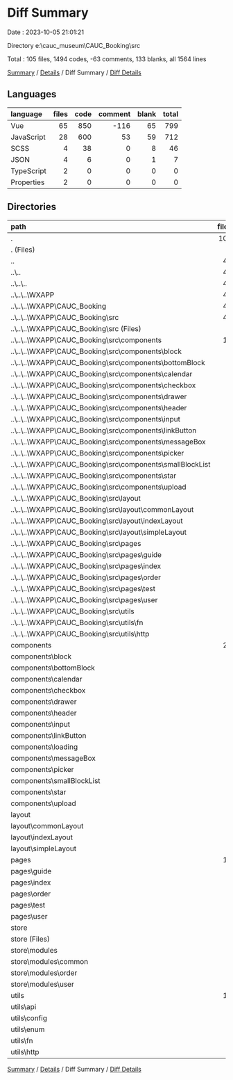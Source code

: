 # Diff Summary

Date : 2023-10-05 21:01:21

Directory e:\\cauc_museum\\CAUC_Booking\\src

Total : 105 files,  1494 codes, -63 comments, 133 blanks, all 1564 lines

[Summary](results.md) / [Details](details.md) / Diff Summary / [Diff Details](diff-details.md)

## Languages
| language | files | code | comment | blank | total |
| :--- | ---: | ---: | ---: | ---: | ---: |
| Vue | 65 | 850 | -116 | 65 | 799 |
| JavaScript | 28 | 600 | 53 | 59 | 712 |
| SCSS | 4 | 38 | 0 | 8 | 46 |
| JSON | 4 | 6 | 0 | 1 | 7 |
| TypeScript | 2 | 0 | 0 | 0 | 0 |
| Properties | 2 | 0 | 0 | 0 | 0 |

## Directories
| path | files | code | comment | blank | total |
| :--- | ---: | ---: | ---: | ---: | ---: |
| . | 105 | 1,494 | -63 | 133 | 1,564 |
| . (Files) | 9 | 283 | 34 | 40 | 357 |
| .. | 41 | -3,358 | -202 | -257 | -3,817 |
| ..\\.. | 41 | -3,358 | -202 | -257 | -3,817 |
| ..\\..\\.. | 41 | -3,358 | -202 | -257 | -3,817 |
| ..\\..\\..\\WXAPP | 41 | -3,358 | -202 | -257 | -3,817 |
| ..\\..\\..\\WXAPP\\CAUC_Booking | 41 | -3,358 | -202 | -257 | -3,817 |
| ..\\..\\..\\WXAPP\\CAUC_Booking\\src | 41 | -3,358 | -202 | -257 | -3,817 |
| ..\\..\\..\\WXAPP\\CAUC_Booking\\src (Files) | 9 | -237 | -34 | -31 | -302 |
| ..\\..\\..\\WXAPP\\CAUC_Booking\\src\\components | 17 | -1,005 | -142 | -111 | -1,258 |
| ..\\..\\..\\WXAPP\\CAUC_Booking\\src\\components\\block | 3 | -183 | -82 | -17 | -282 |
| ..\\..\\..\\WXAPP\\CAUC_Booking\\src\\components\\bottomBlock | 1 | -31 | 0 | -3 | -34 |
| ..\\..\\..\\WXAPP\\CAUC_Booking\\src\\components\\calendar | 1 | -130 | 0 | -12 | -142 |
| ..\\..\\..\\WXAPP\\CAUC_Booking\\src\\components\\checkbox | 2 | -73 | -60 | -12 | -145 |
| ..\\..\\..\\WXAPP\\CAUC_Booking\\src\\components\\drawer | 1 | -68 | 0 | -8 | -76 |
| ..\\..\\..\\WXAPP\\CAUC_Booking\\src\\components\\header | 2 | -187 | 0 | -18 | -205 |
| ..\\..\\..\\WXAPP\\CAUC_Booking\\src\\components\\input | 1 | -52 | 0 | -4 | -56 |
| ..\\..\\..\\WXAPP\\CAUC_Booking\\src\\components\\linkButton | 1 | -53 | 0 | -5 | -58 |
| ..\\..\\..\\WXAPP\\CAUC_Booking\\src\\components\\messageBox | 1 | -17 | 0 | -3 | -20 |
| ..\\..\\..\\WXAPP\\CAUC_Booking\\src\\components\\picker | 1 | -105 | 0 | -15 | -120 |
| ..\\..\\..\\WXAPP\\CAUC_Booking\\src\\components\\smallBlockList | 1 | -60 | 0 | -6 | -66 |
| ..\\..\\..\\WXAPP\\CAUC_Booking\\src\\components\\star | 1 | -16 | 0 | -5 | -21 |
| ..\\..\\..\\WXAPP\\CAUC_Booking\\src\\components\\upload | 1 | -30 | 0 | -3 | -33 |
| ..\\..\\..\\WXAPP\\CAUC_Booking\\src\\layout | 3 | -299 | -1 | -18 | -318 |
| ..\\..\\..\\WXAPP\\CAUC_Booking\\src\\layout\\commonLayout | 1 | -62 | 0 | -5 | -67 |
| ..\\..\\..\\WXAPP\\CAUC_Booking\\src\\layout\\indexLayout | 1 | -186 | -1 | -9 | -196 |
| ..\\..\\..\\WXAPP\\CAUC_Booking\\src\\layout\\simpleLayout | 1 | -51 | 0 | -4 | -55 |
| ..\\..\\..\\WXAPP\\CAUC_Booking\\src\\pages | 9 | -1,756 | -22 | -89 | -1,867 |
| ..\\..\\..\\WXAPP\\CAUC_Booking\\src\\pages\\guide | 1 | -15 | 0 | -3 | -18 |
| ..\\..\\..\\WXAPP\\CAUC_Booking\\src\\pages\\index | 2 | -205 | 0 | -13 | -218 |
| ..\\..\\..\\WXAPP\\CAUC_Booking\\src\\pages\\order | 4 | -1,387 | -21 | -62 | -1,470 |
| ..\\..\\..\\WXAPP\\CAUC_Booking\\src\\pages\\test | 1 | -57 | 0 | -7 | -64 |
| ..\\..\\..\\WXAPP\\CAUC_Booking\\src\\pages\\user | 1 | -92 | -1 | -4 | -97 |
| ..\\..\\..\\WXAPP\\CAUC_Booking\\src\\utils | 3 | -61 | -3 | -8 | -72 |
| ..\\..\\..\\WXAPP\\CAUC_Booking\\src\\utils\\fn | 1 | -44 | -2 | -5 | -51 |
| ..\\..\\..\\WXAPP\\CAUC_Booking\\src\\utils\\http | 2 | -17 | -1 | -3 | -21 |
| components | 21 | 1,417 | 42 | 152 | 1,611 |
| components\\block | 4 | 292 | 0 | 25 | 317 |
| components\\bottomBlock | 1 | 31 | 0 | 3 | 34 |
| components\\calendar | 1 | 160 | 0 | 10 | 170 |
| components\\checkbox | 2 | 87 | 0 | 11 | 98 |
| components\\drawer | 1 | 74 | 0 | 8 | 82 |
| components\\header | 2 | 187 | 0 | 18 | 205 |
| components\\input | 1 | 57 | 0 | 4 | 61 |
| components\\linkButton | 1 | 53 | 0 | 5 | 58 |
| components\\loading | 1 | 110 | 1 | 21 | 132 |
| components\\messageBox | 1 | 82 | 41 | 11 | 134 |
| components\\picker | 1 | 105 | 0 | 13 | 118 |
| components\\smallBlockList | 1 | 60 | 0 | 6 | 66 |
| components\\star | 1 | 16 | 0 | 5 | 21 |
| components\\upload | 3 | 103 | 0 | 12 | 115 |
| layout | 3 | 301 | 1 | 17 | 319 |
| layout\\commonLayout | 1 | 62 | 0 | 5 | 67 |
| layout\\indexLayout | 1 | 186 | 1 | 9 | 196 |
| layout\\simpleLayout | 1 | 53 | 0 | 3 | 56 |
| pages | 10 | 2,192 | 6 | 114 | 2,312 |
| pages\\guide | 1 | 15 | 0 | 3 | 18 |
| pages\\index | 2 | 223 | 0 | 16 | 239 |
| pages\\order | 5 | 1,773 | 3 | 79 | 1,855 |
| pages\\test | 1 | 42 | 0 | 6 | 48 |
| pages\\user | 1 | 139 | 3 | 10 | 152 |
| store | 7 | 175 | 10 | 20 | 205 |
| store (Files) | 1 | 3 | 0 | 1 | 4 |
| store\\modules | 6 | 172 | 10 | 19 | 201 |
| store\\modules\\common | 2 | 9 | 0 | 3 | 12 |
| store\\modules\\order | 2 | 49 | 2 | 7 | 58 |
| store\\modules\\user | 2 | 114 | 8 | 9 | 131 |
| utils | 14 | 484 | 46 | 47 | 577 |
| utils\\api | 3 | 156 | 19 | 9 | 184 |
| utils\\config | 3 | 10 | 0 | 3 | 13 |
| utils\\enum | 1 | 3 | 0 | 1 | 4 |
| utils\\fn | 4 | 207 | 25 | 25 | 257 |
| utils\\http | 3 | 108 | 2 | 9 | 119 |

[Summary](results.md) / [Details](details.md) / Diff Summary / [Diff Details](diff-details.md)